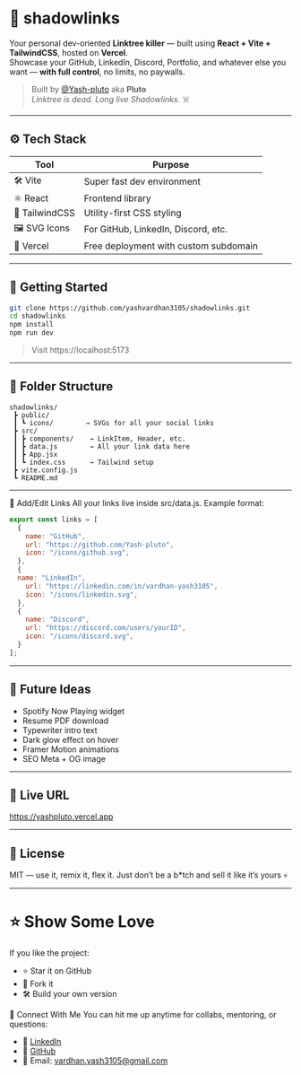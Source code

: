 # 🔗 shadowlinks

Your personal dev-oriented **Linktree killer** — built using **React + Vite + TailwindCSS**, hosted on **Vercel**.  
Showcase your GitHub, LinkedIn, Discord, Portfolio, and whatever else you want — **with full control**, no limits, no paywalls.

> Built by [@Yash-pluto](https://github.com/yashvardhan3105) aka **Pluto**  
> _Linktree is dead. Long live Shadowlinks._ ☠️

---

## ⚙️ Tech Stack

| Tool | Purpose |
|------|---------|
| 🛠️ Vite | Super fast dev environment |
| ⚛️ React | Frontend library |
| 🎨 TailwindCSS | Utility-first CSS styling |
| 🖼 SVG Icons | For GitHub, LinkedIn, Discord, etc. |
| 🚀 Vercel | Free deployment with custom subdomain |

---

## 🚀 Getting Started

```bash
git clone https://github.com/yashvardhan3105/shadowlinks.git
cd shadowlinks
npm install
npm run dev
```
> Visit https://localhost:5173

---

## 🧩 Folder Structure
```plaintext
shadowlinks/
 ┣ public/
 ┃ ┗ icons/        → SVGs for all your social links
 ┣ src/
 ┃ ┣ components/    → LinkItem, Header, etc.
 ┃ ┣ data.js        → All your link data here
 ┃ ┣ App.jsx
 ┃ ┗ index.css      → Tailwind setup
 ┣ vite.config.js
 ┗ README.md
```
---

📂 Add/Edit Links
All your links live inside src/data.js.
Example format:

```js
export const links = [
  {
    name: "GitHub",
    url: "https://github.com/Yash-pluto",
    icon: "/icons/github.svg",
  },
  {
  name: "LinkedIn",
    url: "https://linkedin.com/in/vardhan-yash3105",
    icon: "/icons/linkedin.svg",
  },
  {
    name: "Discord",
    url: "https://discord.com/users/yourID",
    icon: "/icons/discord.svg",
  }
];
```

---

## 🧠 Future Ideas
+ Spotify Now Playing widget
+ Resume PDF download
+ Typewriter intro text
+ Dark glow effect on hover
+ Framer Motion animations
+ SEO Meta + OG image

---

## 📡 Live URL
https://yashpluto.vercel.app

---

## 🐺 License
MIT — use it, remix it, flex it. Just don’t be a b*tch and sell it like it’s yours 💀

---

# ⭐ Show Some Love
If you like the project:

- ⭐ Star it on GitHub
- 🔁 Fork it
- 🛠️ Build your own version

💬 Connect With Me
You can hit me up anytime for collabs, mentoring, or questions:

- 🧠 [LinkedIn](https://www.linkedin.com/in/vardhan-yash3105/)
- 🐙 [GitHub](https://github.com/Yash-pluto)
- 📧 Email: vardhan.yash3105@gmail.com
